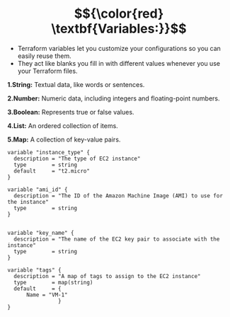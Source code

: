 # $${\color{red} \textbf{Variables:}}$$



- Terraform variables let you customize your configurations so you can easily reuse them.
- They act like blanks you fill in with different values whenever you use your Terraform files.
  

**1.String:** Textual data, like words or sentences.

**2.Number:** Numeric data, including integers and floating-point numbers.

**3.Boolean:** Represents true or false values.

**4.List:** An ordered collection of items.

**5.Map:** A collection of key-value pairs.



````hcl
variable "instance_type" {
  description = "The type of EC2 instance"
  type        = string
  default     = "t2.micro"
}

variable "ami_id" {
  description = "The ID of the Amazon Machine Image (AMI) to use for the instance"
  type        = string
}


variable "key_name" {
  description = "The name of the EC2 key pair to associate with the instance"
  type        = string
}

variable "tags" {
  description = "A map of tags to assign to the EC2 instance"
  type        = map(string)
  default     = {
      Name = "VM-1"
                }
}
````
